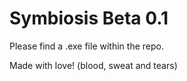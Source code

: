 # Symbiosis Beta 0.1

Please find a .exe file within the repo.

Made with love! (blood, sweat and tears)